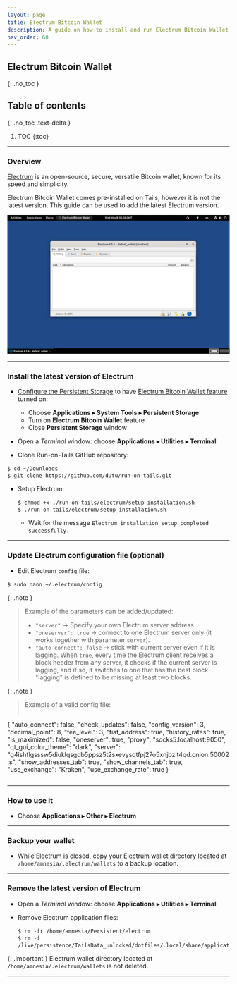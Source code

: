 ```yaml
---
layout: page
title: Electrum Bitcoin Wallet
description: A guide on how to install and run Electrum Bitcoin Wallet on Tails
nav_order: 60
---
```


## Electrum Bitcoin Wallet
{: .no_toc }

## Table of contents
{: .no_toc .text-delta }

1. TOC
{:toc}


---
### Overview

[Electrum] is an open-source, secure, versatile Bitcoin wallet, known for its speed and simplicity. 

Electrum Bitcoin Wallet comes pre-installed on Tails, however it is not the latest version. This guide can be used to add the latest Electrum version.

![electrum.png](electrum.png)


---
### Install the latest version of Electrum

* [Configure the Persistent Storage] to have [Electrum Bitcoin Wallet feature] turned on:
  * Choose **Applications ▸ System Tools ▸ Persistent Storage**
  * Turn on **Electrum Bitcoin Wallet** feature
  * Close **Persistent Storage** window


* Open a _Terminal_ window:  choose **Applications ▸ Utilities ▸ Terminal**


* Clone Run-on-Tails GitHub repository:
```shell
$ cd ~/Downloads
$ git clone https://github.com/dutu/run-on-tails.git
```


* Setup Electrum:
  ```shell
  $ chmod +x ./run-on-tails/electrum/setup-installation.sh 
  $ ./run-on-tails/electrum/setup-installation.sh 
  ```
  * Wait for the message `Electrum installation setup completed successfully.`

---
### Update Electrum configuration file (optional)

* Edit Electrum `config` file: 
```shell
$ sudo nano ~/.electrum/config
```


{: .note }
> Example of the parameters can be added/updated:
> * `"server"` -> Specify your own Electrum server address
> * `"oneserver": true`  -> connect to one Electrum server only (it works together with parameter `server`).
> * `"auto_connect": false` -> stick with current server even if it is lagging. When `true`, every time the Electrum client receives a block header from any server, it checks if the current server is lagging, and if so, it switches to one that has the best block. "lagging" is defined to be missing at least two blocks.


{: .note }
> Example of a valid config file:
> ```json
  {
    "auto_connect": false,
    "check_updates": false,
    "config_version": 3,
    "decimal_point": 8,
    "fee_level": 3,
    "fiat_address": true,
    "history_rates": true,
    "is_maximized": false,
    "oneserver": true,
    "proxy": "socks5:localhost:9050",
    "qt_gui_color_theme": "dark",
    "server": "g4ishflgsssw5diuklqsgdb5ppsz5t2sxevysqtfpj27o5xnjbzit4qd.onion:50002:s",
    "show_addresses_tab": true,
    "show_channels_tab": true,
    "use_exchange": "Kraken",
    "use_exchange_rate": true
  }
> ```
 

 ---
### How to use it

* Choose **Applications ▸ Other ▸ Electrum**


---
### Backup your wallet

* While Electrum is closed, copy your Electrum wallet directory located at `/home/amnesia/.electrum/wallets` to a backup location.


---
### Remove the latest version of Electrum

* Open a _Terminal_ window:  choose **Applications ▸ Utilities ▸ Terminal**


* Remove Electrum application files:
  ```shell
  $ rm -fr /home/amnesia/Persistent/electrum
  $ rm -f /live/persistence/TailsData_unlocked/dotfiles/.local/share/applications/electrum.desktop
  ```
  
{: .important }
Electrum wallet directory located at `/home/amnesia/.electrum/wallets` is not deleted.

---
[Electrum]: https://electrum.org/
[Configure the Persistent Storage]: https://tails.net/doc/persistent_storage/configure/index.en.html
[Electrum Bitcoin Wallet feature]: https://tails.net/doc/persistent_storage/configure/index.en.html#electrum
